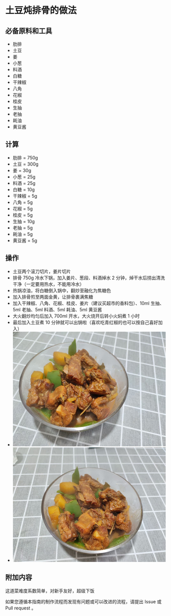 # 土豆炖排骨的做法

## 必备原料和工具

- 肋排
- 土豆
- 姜
- 小葱
- 料酒
- 白糖
- 干辣椒
- 八角
- 花椒
- 桂皮
- 生抽
- 老抽
- 耗油
- 黄豆酱

## 计算

- 肋排 = 750g
- 土豆 = 300g
- 姜 = 30g
- 小葱 = 25g
- 料酒 = 25g
- 白糖 = 10g
- 干辣椒 = 5g
- 八角 = 5g
- 花椒 = 5g
- 桂皮 = 5g
- 生抽 = 10g
- 老抽 = 5g
- 耗油 = 5g
- 黄豆酱 = 5g

## 操作

- 土豆两个滚刀切片，姜片切片
- 排骨 750g 冷水下锅，加入姜片、葱段、料酒焯水 2 分钟，焯干水后捞出清洗干净（一定要用热水，不能用冷水）
- 热锅凉油，将白糖倒入锅中，翻炒至融化为焦糖色
- 加入排骨煎至两面金黄，让排骨裹满焦糖
- 加入干辣椒、八角、花椒、桂皮、姜片（建议买超市的香料包）、10ml 生抽、5ml 老抽、5ml 料酒、5ml 耗油、5ml 黄豆酱
- 大火翻炒均匀后加入 700ml 开水，大火烧开后转小火焖煮 1 小时
- 最后加入土豆煮 10 分钟就可以出锅啦（喜欢吃青红椒的也可以按自己喜好加入）
- ![成果展示](./排骨1.jpg)
- ![成果展示](./排骨2.jpg)

## 附加内容

这道菜难度系数简单，对新手友好，超级下饭

如果您遵循本指南的制作流程而发现有问题或可以改进的流程，请提出 Issue 或 Pull request 。

